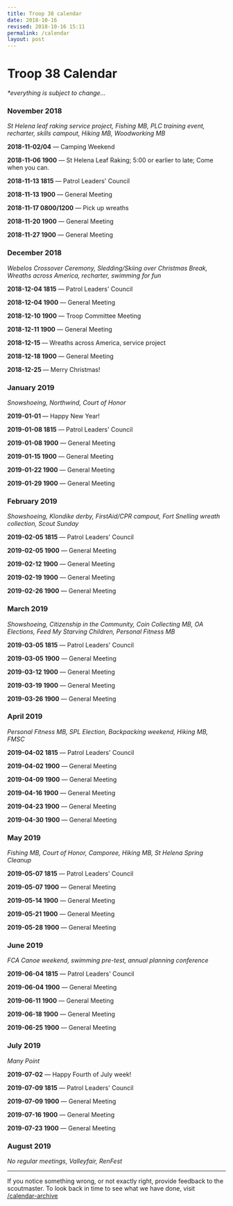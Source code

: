 ```yaml
---
title: Troop 38 calendar
date: 2018-10-16
revised: 2018-10-16 15:11 
permalink: /calendar
layout: post
---
```


# Troop 38 Calendar

<p><em>*everything is subject to change...</em></p>

<h3>November 2018</h3>
<p><em>St Helena leaf raking service project, Fishing MB, PLC training event, recharter, skills campout, Hiking MB, Woodworking MB</em></p>
<p><strong>2018-11-02/04</strong>   — Camping Weekend</p>
<p><strong>2018-11-06 1900</strong> — St Helena Leaf Raking; 5:00 or earlier to late; Come when you can.</p>
<p><strong>2018-11-13 1815</strong> — Patrol Leaders' Council</p>
<p><strong>2018-11-13 1900</strong> — General Meeting</p>
<p><strong>2018-11-17 0800/1200</strong> — Pick up wreaths</p>
<p><strong>2018-11-20 1900</strong> — General Meeting</p>
<p><strong>2018-11-27 1900</strong> — General Meeting</p>

<h3>December 2018</h3>
<p><em>Webelos Crossover Ceremony, Sledding/Skiing over Christmas Break, Wreaths across America, recharter, swimming for fun</em></p>
<p><strong>2018-12-04 1815</strong> — Patrol Leaders' Council</p>
<p><strong>2018-12-04 1900</strong> — General Meeting</p>
<p><strong>2018-12-10 1900</strong> — Troop Committee Meeting</p>
<p><strong>2018-12-11 1900</strong> — General Meeting</p>
<p><strong>2018-12-15     </strong> — Wreaths across America, service project</p>
<p><strong>2018-12-18 1900</strong> — General Meeting</p>
<p><strong>2018-12-25     </strong> — Merry Christmas!</p>

<h3>January 2019</h3>
<p><em>Snowshoeing, Northwind, Court of Honor</em></p>
<p><strong>2019-01-01     </strong> — Happy New Year!</p>
<p><strong>2019-01-08 1815</strong> — Patrol Leaders' Council</p>
<p><strong>2019-01-08 1900</strong> — General Meeting</p>
<p><strong>2019-01-15 1900</strong> — General Meeting</p>
<p><strong>2019-01-22 1900</strong> — General Meeting</p>
<p><strong>2019-01-29 1900</strong> — General Meeting</p>

<h3>February 2019</h3>
<p><em>Showshoeing, Klondike derby, FirstAid/CPR campout, Fort Snelling wreath collection, Scout Sunday</em></p>
<p><strong>2019-02-05 1815</strong> — Patrol Leaders' Council</p>
<p><strong>2019-02-05 1900</strong> — General Meeting</p>
<p><strong>2019-02-12 1900</strong> — General Meeting</p>
<p><strong>2019-02-19 1900</strong> — General Meeting</p>
<p><strong>2019-02-26 1900</strong> — General Meeting</p>

<h3>March 2019</h3>
<p><em>Showshoeing, Citizenship in the Community, Coin Collecting MB, OA Elections, Feed My Starving Children, Personal Fitness MB</em></p>
<p><strong>2019-03-05 1815</strong> — Patrol Leaders' Council</p>
<p><strong>2019-03-05 1900</strong> — General Meeting</p>
<p><strong>2019-03-12 1900</strong> — General Meeting</p>
<p><strong>2019-03-19 1900</strong> — General Meeting</p>
<p><strong>2019-03-26 1900</strong> — General Meeting</p>

<h3>April 2019</h3>
<p><em>Personal Fitness MB, SPL Election, Backpacking weekend, Hiking MB, FMSC</em></p>
<p><strong>2019-04-02 1815</strong> — Patrol Leaders' Council</p>
<p><strong>2019-04-02 1900</strong> — General Meeting</p>
<p><strong>2019-04-09 1900</strong> — General Meeting</p>
<p><strong>2019-04-16 1900</strong> — General Meeting</p>
<p><strong>2019-04-23 1900</strong> — General Meeting</p>
<p><strong>2019-04-30 1900</strong> — General Meeting</p>

<h3>May 2019</h3>
<p><em>Fishing MB, Court of Honor, Camporee, Hiking MB, St Helena Spring Cleanup</em></p>
<p><strong>2019-05-07 1815</strong> — Patrol Leaders' Council</p>
<p><strong>2019-05-07 1900</strong> — General Meeting</p>
<p><strong>2019-05-14 1900</strong> — General Meeting</p>
<p><strong>2019-05-21 1900</strong> — General Meeting</p>
<p><strong>2019-05-28 1900</strong> — General Meeting</p>

<h3>June 2019</h3>
<p><em>FCA Canoe weekend, swimming pre-test, annual planning conference</em></p>
<p><strong>2019-06-04 1815</strong> — Patrol Leaders' Council</p>
<p><strong>2019-06-04 1900</strong> — General Meeting</p>
<p><strong>2019-06-11 1900</strong> — General Meeting</p>
<p><strong>2019-06-18 1900</strong> — General Meeting</p>
<p><strong>2019-06-25 1900</strong> — General Meeting</p>

<h3>July 2019</h3>
<p><em>Many Point</em></p>
<p><strong>2019-07-02</strong> — Happy Fourth of July week!</p>
<p><strong>2019-07-09 1815</strong> — Patrol Leaders' Council</p>
<p><strong>2019-07-09 1900</strong> — General Meeting</p>
<p><strong>2019-07-16 1900</strong> — General Meeting</p>
<p><strong>2019-07-23 1900</strong> — General Meeting</p>

<h3>August 2019</h3>
<p><em>No regular meetings, Valleyfair, RenFest</em></p>

<hr>
<p>If you notice something wrong, or not exactly right, provide feedback to the scoutmaster. To look back in time to see what we have done, visit <a href="/calendar-archive">/calendar-archive</a></p>

<!-- @StHelena school calendar: http://www.sainthelenaschool.us/calendar-c1by6 -->
